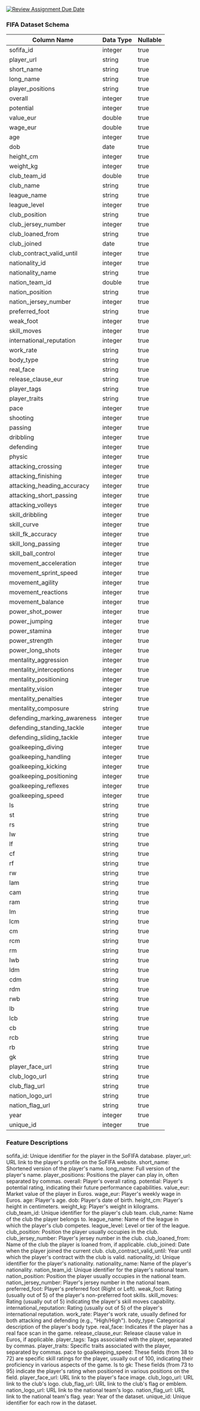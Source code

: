 [![Review Assignment Due Date](https://classroom.github.com/assets/deadline-readme-button-24ddc0f5d75046c5622901739e7c5dd533143b0c8e959d652212380cedb1ea36.svg)](https://classroom.github.com/a/nyeWPUMW)

### FIFA Dataset Schema
| Column Name                   | Data Type | Nullable |
|-------------------------------|-----------|----------|
| sofifa_id                     | integer   | true     |
| player_url                    | string    | true     |
| short_name                    | string    | true     |
| long_name                     | string    | true     |
| player_positions              | string    | true     |
| overall                       | integer   | true     |
| potential                     | integer   | true     |
| value_eur                     | double    | true     |
| wage_eur                      | double    | true     |
| age                           | integer   | true     |
| dob                           | date      | true     |
| height_cm                     | integer   | true     |
| weight_kg                     | integer   | true     |
| club_team_id                  | double    | true     |
| club_name                     | string    | true     |
| league_name                   | string    | true     |
| league_level                  | integer   | true     |
| club_position                 | string    | true     |
| club_jersey_number            | integer   | true     |
| club_loaned_from              | string    | true     |
| club_joined                   | date      | true     |
| club_contract_valid_until     | integer   | true     |
| nationality_id                | integer   | true     |
| nationality_name              | string    | true     |
| nation_team_id                | double    | true     |
| nation_position               | string    | true     |
| nation_jersey_number          | integer   | true     |
| preferred_foot                | string    | true     |
| weak_foot                     | integer   | true     |
| skill_moves                   | integer   | true     |
| international_reputation      | integer   | true     |
| work_rate                     | string    | true     |
| body_type                     | string    | true     |
| real_face                     | string    | true     |
| release_clause_eur            | string    | true     |
| player_tags                   | string    | true     |
| player_traits                 | string    | true     |
| pace                          | integer   | true     |
| shooting                      | integer   | true     |
| passing                       | integer   | true     |
| dribbling                     | integer   | true     |
| defending                     | integer   | true     |
| physic                        | integer   | true     |
| attacking_crossing            | integer   | true     |
| attacking_finishing           | integer   | true     |
| attacking_heading_accuracy    | integer   | true     |
| attacking_short_passing       | integer   | true     |
| attacking_volleys             | integer   | true     |
| skill_dribbling               | integer   | true     |
| skill_curve                   | integer   | true     |
| skill_fk_accuracy             | integer   | true     |
| skill_long_passing            | integer   | true     |
| skill_ball_control            | integer   | true     |
| movement_acceleration         | integer   | true     |
| movement_sprint_speed         | integer   | true     |
| movement_agility              | integer   | true     |
| movement_reactions            | integer   | true     |
| movement_balance              | integer   | true     |
| power_shot_power              | integer   | true     |
| power_jumping                 | integer   | true     |
| power_stamina                 | integer   | true     |
| power_strength                | integer   | true     |
| power_long_shots              | integer   | true     |
| mentality_aggression          | integer   | true     |
| mentality_interceptions       | integer   | true     |
| mentality_positioning         | integer   | true     |
| mentality_vision              | integer   | true     |
| mentality_penalties           | integer   | true     |
| mentality_composure           | string    | true     |
| defending_marking_awareness   | integer   | true     |
| defending_standing_tackle     | integer   | true     |
| defending_sliding_tackle      | integer   | true     |
| goalkeeping_diving            | integer   | true     |
| goalkeeping_handling          | integer   | true     |
| goalkeeping_kicking           | integer   | true     |
| goalkeeping_positioning       | integer   | true     |
| goalkeeping_reflexes          | integer   | true     |
| goalkeeping_speed             | integer   | true     |
| ls                            | string    | true     |
| st                            | string    | true     |
| rs                            | string    | true     |
| lw                            | string    | true     |
| lf                            | string    | true     |
| cf                            | string    | true     |
| rf                            | string    | true     |
| rw                            | string    | true     |
| lam                           | string    | true     |
| cam                           | string    | true     |
| ram                           | string    | true     |
| lm                            | string    | true     |
| lcm                           | string    | true     |
| cm                            | string    | true     |
| rcm                           | string    | true     |
| rm                            | string    | true     |
| lwb                           | string    | true     |
| ldm                           | string    | true     |
| cdm                           | string    | true     |
| rdm                           | string    | true     |
| rwb                           | string    | true     |
| lb                            | string    | true     |
| lcb                           | string    | true     |
| cb                            | string    | true     |
| rcb                           | string    | true     |
| rb                            | string    | true     |
| gk                            | string    | true     |
| player_face_url               | string    | true     |
| club_logo_url                 | string    | true     |
| club_flag_url                 | string    | true     |
| nation_logo_url               | string    | true     |
| nation_flag_url               | string    | true     |
| year                          | integer   | true     |
| unique_id                     | integer   | true     |

### Feature Descriptions
sofifa_id: Unique identifier for the player in the SoFIFA database.
player_url: URL link to the player's profile on the SoFIFA website.
short_name: Shortened version of the player's name.
long_name: Full version of the player's name.
player_positions: Positions the player can play in, often separated by commas.
overall: Player's overall rating.
potential: Player's potential rating, indicating their future performance capabilities.
value_eur: Market value of the player in Euros.
wage_eur: Player's weekly wage in Euros.
age: Player's age.
dob: Player's date of birth.
height_cm: Player's height in centimeters.
weight_kg: Player's weight in kilograms.
club_team_id: Unique identifier for the player's club team.
club_name: Name of the club the player belongs to.
league_name: Name of the league in which the player's club competes.
league_level: Level or tier of the league.
club_position: Position the player usually occupies in the club.
club_jersey_number: Player's jersey number in the club.
club_loaned_from: Name of the club the player is loaned from, if applicable.
club_joined: Date when the player joined the current club.
club_contract_valid_until: Year until which the player's contract with the club is valid.
nationality_id: Unique identifier for the player's nationality.
nationality_name: Name of the player's nationality.
nation_team_id: Unique identifier for the player's national team.
nation_position: Position the player usually occupies in the national team.
nation_jersey_number: Player's jersey number in the national team.
preferred_foot: Player's preferred foot (Right or Left).
weak_foot: Rating (usually out of 5) of the player's non-preferred foot skills.
skill_moves: Rating (usually out of 5) indicating the player's skill moves capability.
international_reputation: Rating (usually out of 5) of the player's international reputation.
work_rate: Player's work rate, usually defined for both attacking and defending (e.g., "High/High").
body_type: Categorical description of the player's body type.
real_face: Indicates if the player has a real face scan in the game.
release_clause_eur: Release clause value in Euros, if applicable.
player_tags: Tags associated with the player, separated by commas.
player_traits: Specific traits associated with the player, separated by commas.
pace to goalkeeping_speed: These fields (from 38 to 72) are specific skill ratings for the player, usually out of 100, indicating their proficiency in various aspects of the game.
ls to gk: These fields (from 73 to 95) indicate the player's rating when positioned in various positions on the field.
player_face_url: URL link to the player's face image.
club_logo_url: URL link to the club's logo.
club_flag_url: URL link to the club's flag or emblem.
nation_logo_url: URL link to the national team's logo.
nation_flag_url: URL link to the national team's flag.
year: Year of the dataset.
unique_id: Unique identifier for each row in the dataset.